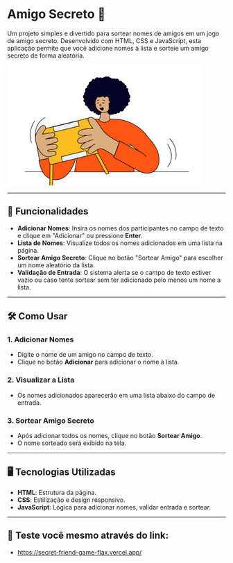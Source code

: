 # Amigo Secreto 🎁

Um projeto simples e divertido para sortear nomes de amigos em um jogo de amigo secreto. Desenvolvido com HTML, CSS e JavaScript, esta aplicação permite que você adicione nomes à lista e sorteie um amigo secreto de forma aleatória.

![Preview do Projeto](assets/amigo-secreto.png) <!-- Adicione uma imagem de preview aqui -->

---

## 🚀 Funcionalidades

- **Adicionar Nomes**: Insira os nomes dos participantes no campo de texto e clique em "Adicionar" ou pressione **Enter**.
- **Lista de Nomes**: Visualize todos os nomes adicionados em uma lista na página.
- **Sortear Amigo Secreto**: Clique no botão "Sortear Amigo" para escolher um nome aleatório da lista.
- **Validação de Entrada**: O sistema alerta se o campo de texto estiver vazio ou caso tente sortear sem ter adicionado pelo menos um nome a lista.

---

## 🛠️ Como Usar

### 1. Adicionar Nomes
- Digite o nome de um amigo no campo de texto.
- Clique no botão **Adicionar** para adicionar o nome à lista.

### 2. Visualizar a Lista
- Os nomes adicionados aparecerão em uma lista abaixo do campo de entrada.

### 3. Sortear Amigo Secreto
- Após adicionar todos os nomes, clique no botão **Sortear Amigo**.
- O nome sorteado será exibido na tela.

---

## 🖥️ Tecnologias Utilizadas

- **HTML**: Estrutura da página.
- **CSS**: Estilização e design responsivo.
- **JavaScript**: Lógica para adicionar nomes, validar entrada e sortear.

---

## 📂 Teste você mesmo através do link:

- https://secret-friend-game-flax.vercel.app/